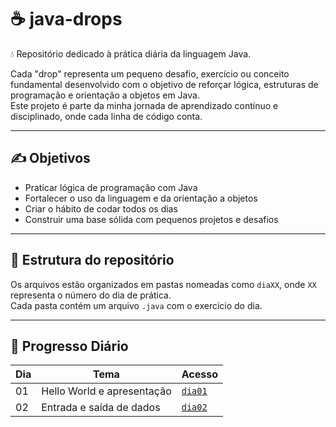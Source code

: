 # ☕ java-drops

💧 Repositório dedicado à prática diária da linguagem Java.

Cada "drop" representa um pequeno desafio, exercício ou conceito fundamental desenvolvido com o objetivo de reforçar lógica, estruturas de programação e orientação a objetos em Java.  
Este projeto é parte da minha jornada de aprendizado contínuo e disciplinado, onde cada linha de código conta.

---

## ✍️ Objetivos

- Praticar lógica de programação com Java
- Fortalecer o uso da linguagem e da orientação a objetos
- Criar o hábito de codar todos os dias
- Construir uma base sólida com pequenos projetos e desafios

---

## 📁 Estrutura do repositório

Os arquivos estão organizados em pastas nomeadas como `diaXX`, onde `XX` representa o número do dia de prática.  
Cada pasta contém um arquivo `.java` com o exercício do dia.

---

## 🧠 Progresso Diário

| Dia  | Tema                                | Acesso                    |
|------|-------------------------------------|---------------------------|
| 01   | Hello World e apresentação          | [`dia01`](./dia01)        |
| 02   | Entrada e saída de dados            | [`dia02`](./dia02)        |